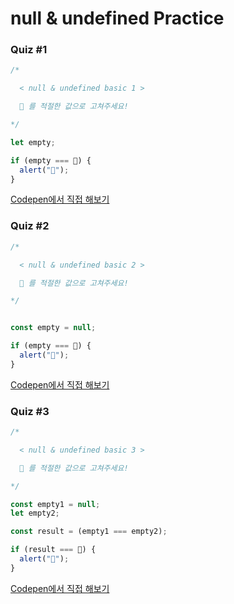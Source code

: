 # null & undefined Practice

### Quiz #1

```javascript
/*

  < null & undefined basic 1 >

  💬 를 적절한 값으로 고쳐주세요!

*/

let empty;

if (empty === 💬) {
  alert("🎉");
}
```

[Codepen에서 직접 해보기](https://codepen.io/vanillacoding/pen/049f52704d91059dec7bd466c9dd163d?editors=0010)



### Quiz #2

```javascript
/*

  < null & undefined basic 2 >

  💬 를 적절한 값으로 고쳐주세요!

*/


const empty = null;

if (empty === 💬) {
  alert("🎉");
}
```

[Codepen에서 직접 해보기](https://codepen.io/vanillacoding/pen/156a7c08cf74030f1b9766209ddce621?editors=0010)



### Quiz #3

```javascript
/*

  < null & undefined basic 3 >

  💬 를 적절한 값으로 고쳐주세요!

*/

const empty1 = null;
let empty2;

const result = (empty1 === empty2);

if (result === 💬) {
  alert("🎉");
}
```

[Codepen에서 직접 해보기](https://codepen.io/vanillacoding/pen/07f46b00d582044e06da336cb86b90d6?editors=0010)

